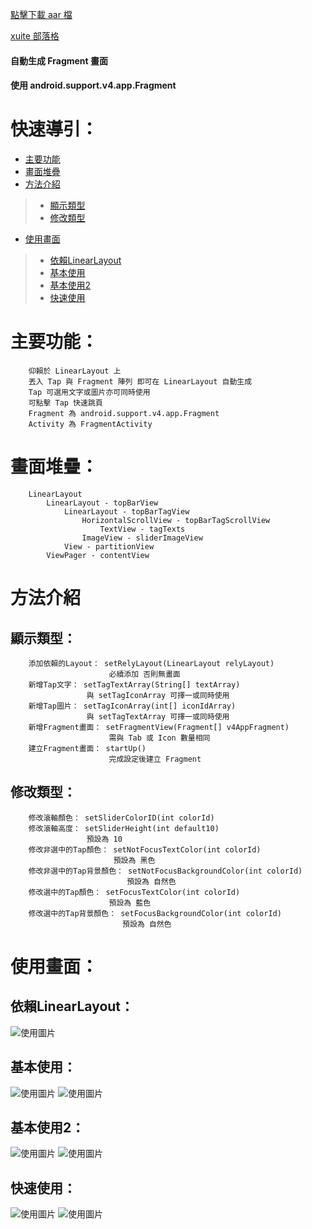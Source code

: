 
[點擊下載 aar 檔](https://drive.google.com/file/d/0B5zgfkIF-qiIUFBnb2k0dS1haUU/view?usp=sharing)

[ xuite 部落格](http://blog.xuite.net/kalian/code/527847236)

#### 自動生成 Fragment 畫面
#### 使用 android.support.v4.app.Fragment

# 快速導引：

 * [主要功能](#主要功能)
 * [畫面堆疊](#畫面堆疊)
 * [方法介紹](#方法介紹)
> * [顯示類型](#顯示類型)
> * [修改類型](#修改類型)
 * [使用畫面](#使用畫面)
> * [依賴LinearLayout](#依賴LinearLayout)
> * [基本使用](#基本使用)
> * [基本使用2](#基本使用2)
> * [快速使用](#快速使用)

# 主要功能：

```
    仰賴於 LinearLayout 上
    丟入 Tap 與 Fragment 陣列 即可在 LinearLayout 自動生成
    Tap 可選用文字或圖片亦可同時使用
    可點擊 Tap 快速跳頁
    Fragment 為 android.support.v4.app.Fragment
    Activity 為 FragmentActivity
```

# 畫面堆疊：

```
    LinearLayout 
        LinearLayout - topBarView
            LinearLayout - topBarTagView
                HorizontalScrollView - topBarTagScrollView
                    TextView - tagTexts
                ImageView - sliderImageView
            View - partitionView
        ViewPager - contentView
```

# 方法介紹

## 顯示類型：

```
    添加依賴的Layout： setRelyLayout(LinearLayout relyLayout)
                      必續添加 否則無畫面
    新增Tap文字： setTagTextArray(String[] textArray)
                 與 setTagIconArray 可擇一或同時使用
    新增Tap圖片： setTagIconArray(int[] iconIdArray)
                 與 setTagTextArray 可擇一或同時使用
    新增Fragment畫面： setFragmentView(Fragment[] v4AppFragment)
                      需與 Tab 或 Icon 數量相同
    建立Fragment畫面： startUp()
                      完成設定後建立 Fragment
```

## 修改類型：

```
    修改滾軸顏色： setSliderColorID(int colorId)
    修改滾軸高度： setSliderHeight(int default10)
                 預設為 10
    修改非選中的Tap顏色： setNotFocusTextColor(int colorId)
                       預設為 黑色
    修改非選中的Tap背景顏色： setNotFocusBackgroundColor(int colorId)
                          預設為 自然色
    修改選中的Tap顏色： setFocusTextColor(int colorId)
                      預設為 藍色
    修改選中的Tap背景顏色： setFocusBackgroundColor(int colorId)
                         預設為 自然色
```

# 使用畫面：

## 依賴LinearLayout：

![使用圖片](http://a.share.photo.xuite.net/kalian/1a8ed27/20244996/1169421603_x.jpg)

## 基本使用：

![使用圖片](http://a.share.photo.xuite.net/kalian/1a8eded/20244996/1169420265_x.jpg)
![使用圖片](http://a.share.photo.xuite.net/kalian/1a8ed28/20244996/1169421604_x.jpg)

## 基本使用2：

![使用圖片](http://a.share.photo.xuite.net/kalian/1a8ed8b/20244996/1169420167_x.jpg)
![使用圖片](http://a.share.photo.xuite.net/kalian/1a8edc7/20244996/1169421507_x.jpg)

## 快速使用：

![使用圖片](http://a.share.photo.xuite.net/kalian/1a8edc8/20244996/1169421508_x.jpg)
![使用圖片](http://a.share.photo.xuite.net/kalian/1a8ed9c/20244996/1169421208_x.jpg)
